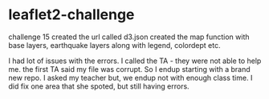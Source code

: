 # leaflet2-challenge
challenge 15
created the url 
called d3.json
created the map function with base layers, earthquake layers
along with legend, colordept etc. 

I had lot of issues with the errors.  I called the TA - they were not able to help me. 
the first TA said my file was corrupt.  So I endup starting with a brand new repo. 
I asked my teacher but, we endup not with enough class time.  I did fix one area that she spoted, but still having errors. 

